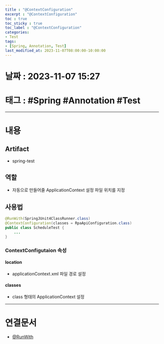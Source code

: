 ```yaml
---
title : "@ContextConfiguration"
excerpt : "@ContextConfiguration"
toc : true
toc_sticky : true
toc_label : "@ContextConfiguration"
categories:
- Test
tags:
- [Spring, Annotation, Test]
last_modified_at: 2023-11-07T08:00:00-10:00:00
---
```


# 날짜 : 2023-11-07 15:27

# 태그 : #Spring #Annotation #Test
---

# 내용

## Artifact
- spring-test

## 역할
- 자동으로 만들어줄 ApplicationContext 설정 파일 위치를 지정

## 사용법

```java
@RunWith(SpringJUnit4ClassRunner.class)  
@ContextConfiguration(classes = RpaApiConfiguration.class)  
public class ScheduleTest {
	...
}
```

### ContextConfigutaion 속성

#### location
- applicationContext.xml 파일 경로 설정

#### classes
- class 형태의 ApplicationContext 설정

---

# 연결문서
- [@RunWith](../../test/test-@RunWith)